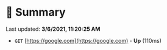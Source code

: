 # 📖 Summary
Last updated: **3/6/2021, 11:20:25 AM**

- `GET` [https://google.com](https://google.com) - **Up** (110ms)
